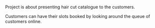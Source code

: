 Project is about presenting hair cut catalogue to the customers.

Customers can have their slots booked by looking around the queue of customers online. 
